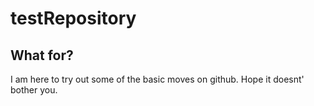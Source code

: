 # testRepository
## What for?
I am here to try out some of the basic moves on github. Hope it doesnt' bother you.

